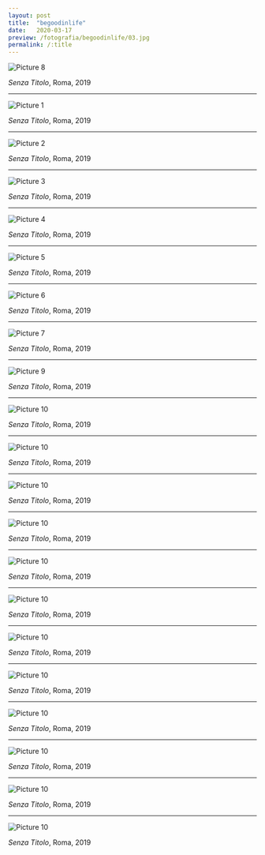 ```yaml
---
layout: post
title:  "begoodinlife"
date:   2020-03-17
preview: /fotografia/begoodinlife/03.jpg
permalink: /:title
---
```


![Picture 8](begoodinlife/08.jpg)

_Senza Titolo_, Roma, 2019

---

![Picture 1](begoodinlife/01.jpg)

_Senza Titolo_, Roma, 2019

---

![Picture 2](begoodinlife/02.jpg)

_Senza Titolo_, Roma, 2019

---

![Picture 3](begoodinlife/03.jpg)

_Senza Titolo_, Roma, 2019

---

![Picture 4](begoodinlife/04.jpg)

_Senza Titolo_, Roma, 2019

---

![Picture 5](begoodinlife/05.jpg)

_Senza Titolo_, Roma, 2019

---

![Picture 6](begoodinlife/06.jpg)

_Senza Titolo_, Roma, 2019

---

![Picture 7](begoodinlife/07.jpg)

_Senza Titolo_, Roma, 2019

---

![Picture 9](begoodinlife/09.jpg)

_Senza Titolo_, Roma, 2019

---

![Picture 10](begoodinlife/010.jpg)

_Senza Titolo_, Roma, 2019

---

![Picture 10](begoodinlife/011.jpg)

_Senza Titolo_, Roma, 2019

---

![Picture 10](begoodinlife/012.jpg)

_Senza Titolo_, Roma, 2019

---

![Picture 10](begoodinlife/013.jpg)

_Senza Titolo_, Roma, 2019

---

![Picture 10](begoodinlife/014.jpg)

_Senza Titolo_, Roma, 2019

---

![Picture 10](begoodinlife/015.jpg)

_Senza Titolo_, Roma, 2019

---

![Picture 10](begoodinlife/016.jpg)

_Senza Titolo_, Roma, 2019

---

![Picture 10](begoodinlife/017.jpg)

_Senza Titolo_, Roma, 2019

---

![Picture 10](begoodinlife/018.jpg)

_Senza Titolo_, Roma, 2019

---

![Picture 10](begoodinlife/019.jpg)

_Senza Titolo_, Roma, 2019

---

![Picture 10](begoodinlife/020.jpg)

_Senza Titolo_, Roma, 2019

---

![Picture 10](begoodinlife/021.jpg)

_Senza Titolo_, Roma, 2019





